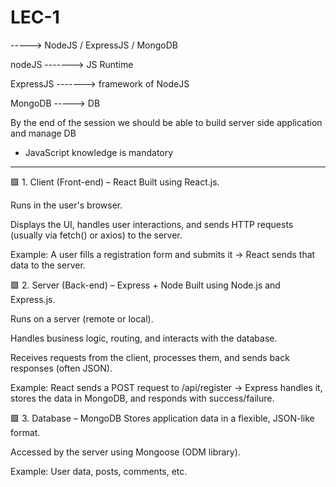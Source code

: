 
# LEC-1

-----> NodeJS / ExpressJS / MongoDB 

nodeJS -------> JS Runtime

ExpressJS -------> framework of NodeJS

MongoDB -----> DB 


By the end of the session we should be able to build server side application and manage DB 

* JavaScript knowledge is mandatory

------------------------------------------------------------------------------------------------------------------------------

🟩 1. Client (Front-end) – React
Built using React.js.

Runs in the user's browser.

Displays the UI, handles user interactions, and sends HTTP requests (usually via fetch() or axios) to the server.

Example: A user fills a registration form and submits it → React sends that data to the server.

🟩 2. Server (Back-end) – Express + Node
Built using Node.js and Express.js.

Runs on a server (remote or local).

Handles business logic, routing, and interacts with the database.

Receives requests from the client, processes them, and sends back responses (often JSON).

Example: React sends a POST request to /api/register → Express handles it, stores the data in MongoDB, and responds with success/failure.

🟩 3. Database – MongoDB
Stores application data in a flexible, JSON-like format.

Accessed by the server using Mongoose (ODM library).

Example: User data, posts, comments, etc.


